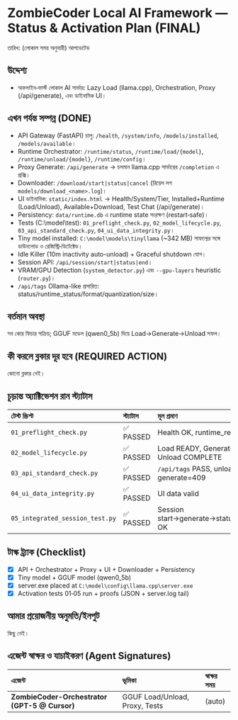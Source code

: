 # ZombieCoder Local AI Framework — Status & Activation Plan (FINAL)

তারিখ: (লোকাল সময় অনুযায়ী) আপডেটেড

## উদ্দেশ্য
- অফলাইন‑ফার্স্ট লোকাল AI সার্ভার: Lazy Load (llama.cpp), Orchestration, Proxy (/api/generate), এবং ডাইনামিক UI।

## এখন পর্যন্ত সম্পন্ন (DONE)
- API Gateway (FastAPI) চালু: `/health`, `/system/info`, `/models/installed`, `/models/available`।
- Runtime Orchestrator: `/runtime/status`, `/runtime/load/{model}`, `/runtime/unload/{model}`, `/runtime/config`।
- Proxy Generate: `/api/generate` → চলমান llama.cpp সার্ভারের `/completion` এ প্রক্সি।
- Downloader: `/download/start|status|cancel` (রিয়েল লগ `models/download_<name>.log`)।
- UI ডাইনামিক: `static/index.html` → Health/System/Tier, Installed+Runtime (Load/Unload), Available+Download, Test Chat (/api/generate)।
- Persistency: `data/runtime.db` এ runtime state সংরক্ষণ (restart‑safe)।
- Tests (C:\model\test): `01_preflight_check.py`, `02_model_lifecycle.py`, `03_api_standard_check.py`, `04_ui_data_integrity.py`।
- Tiny model installed: `C:\model\models\tinyllama` (~342 MB) সাফল্যের সঙ্গে ডাউনলোড ও রেজিস্ট্রি‑ডিটেক্টেড।
 - Idle Killer (10m inactivity auto-unload) + Graceful shutdown যোগ।
 - Session API: `/api/session/start|status|end`।
 - VRAM/GPU Detection (`system_detector.py`) এবং `--gpu-layers` heuristic (`router.py`)।
 - `/api/tags` Ollama-like প্রসারিত: status/runtime_status/format/quantization/size।

## বর্তমান অবস্থা
সব কোর ফিচার সক্রিয়; GGUF মডেল (qwen0_5b) দিয়ে Load→Generate→Unload সফল।

## কী করলে ব্লকার দূর হবে (REQUIRED ACTION)
কোনো ব্লকার নেই।

## চূড়ান্ত অ্যাক্টিভেশন রান স্ট্যাটাস
| টেস্ট স্ক্রিপ্ট | স্ট্যাটাস | মূল প্রমাণ |
| :--- | :--- | :--- |
| `01_preflight_check.py` | ✅ PASSED | Health OK, runtime_ready=true |
| `02_model_lifecycle.py` | ✅ PASSED | Load READY, Generate 200, Unload COMPLETE |
| `03_api_standard_check.py` | ✅ PASSED | `/api/tags` PASS, unloaded generate=409 |
| `04_ui_data_integrity.py` | ✅ PASSED | UI data valid |
| `05_integrated_session_test.py` | ✅ PASSED | Session start→generate→status→unload OK |

## টাস্ক ট্র্যাক (Checklist)
- [x] API + Orchestrator + Proxy + UI + Downloader + Persistency
- [x] Tiny model + GGUF model (qwen0_5b)
- [x] server.exe placed at `C:\model\config\llama.cpp\server.exe`
- [x] Activation tests 01‑05 run + proofs (JSON + server.log tail)

## আমার প্রয়োজনীয় অনুমতি/ইনপুট
কিছু নেই।

## এজেন্ট স্বাক্ষর ও যাচাইকরণ (Agent Signatures)
| এজেন্ট | ভূমিকা | স্বাক্ষর সময় |
| :--- | :--- | :--- |
| **ZombieCoder-Orchestrator (GPT-5 @ Cursor)** | GGUF Load/Unload, Proxy, Tests | (auto)


